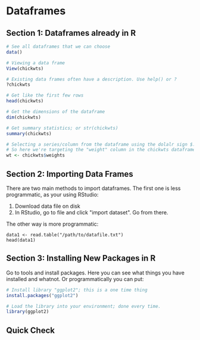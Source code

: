 # Dataframes

## Section 1: Dataframes already in R
```R
# See all dataframes that we can choose
data()

# Viewing a data frame
View(chickwts)

# Existing data frames often have a description. Use help() or ?
?chickwts

# Get like the first few rows
head(chickwts)

# Get the dimensions of the dataframe
dim(chickwts)

# Get summary statistics; or str(chickwts)
summary(chickwts) 

# Selecting a series/column from the dataframe using the dolalr sign $.
# So here we're targeting the "weight" column in the chickwts dataframe.
wt <- chickwts$weights
```

## Section 2: Importing Data Frames
There are two main methods to import dataframes. The first one is less programmatic, as your using RStudio:
1. Download data file on disk
2. In RStudio, go to file and click "import dataset". Go from there.

The other way is more programmatic:
```
data1 <- read.table("/path/to/datafile.txt")
head(data1)
```

## Section 3: Installing New Packages in R
Go to tools and install packages. Here you can see what things you have installed and whatnot. Or programmatically you can put: 
```R
# Install library "ggplot2"; this is a one time thing
install.packages("ggplot2")

# Load the library into your environment; done every time.
library(ggplot2)
```


## Quick Check